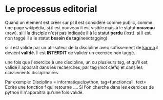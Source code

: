 
# Le processus editorial 

Quand un élément est créer sur pl il est considéré comme public, comme une page wikipédia,
si il est nouveau il est visible mais à le statut **nouveau** (new).
si il la disciple n'est pas indiquée il à le statut **perdu** (lost).
si il est non taggé il à le statut **besoin de tag**(needtagging).

si il est validé par un utilisateur de la discipline avec sufissement de [karma](karma.md) il devient **validé**.
Il est **INTERDIT** de valider un exercice non taggé.

une fois que l'exercice à une discipline, un ou plusieurs tag, et qu'il est validé il apparait dans les recherches,
par tag (mot clefs) et dans les classements disciplinaires.

Par exemple: Discipline = informatique/python, tag=functioncall, text= Ecrire une fonction f qui retourne .... 
Si l'on cherche dans les exercices de python il n'appraitra qu'une fois validé.

